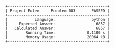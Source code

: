     +--------------------------------------------+
    | Project Euler     Problem 003       PASSED |
    +--------------------------------------------+
    |            Language:                python |
    |     Expected Answer:                  6857 |
    |   Calculated Answer:                  6857 |
    |        Running Time:              0.1100 s |
    |        Memory Usage:              20064 kB |
    +--------------------------------------------+
